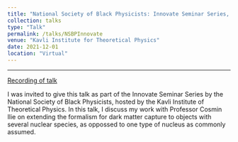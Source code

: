 ```yaml
---
title: "National Society of Black Physicists: Innovate Seminar Series, Remote (Hosted by Kavli Institute for Theoretical Physics)"
collection: talks
type: "Talk"
permalink: /talks/NSBPInnovate
venue: "Kavli Institute for Theoretical Physics"
date: 2021-12-01
location: "Virtual"
---
```


----
[Recording of talk](https://nsbp.org/blogpost/1882533/385354/Innovate-Seminar-Series-December-1-2021) 

I was invited to give this talk as part of the Innovate Seminar Series by the National Society of Black Physicists, hosted by the Kavli Institute of Theoretical Physics. In this talk, I discuss my work with Professor Cosmin Ilie on extending the formalism for dark matter capture to objects with several nuclear species, as oppossed to one type of nucleus as commonly assumed.
